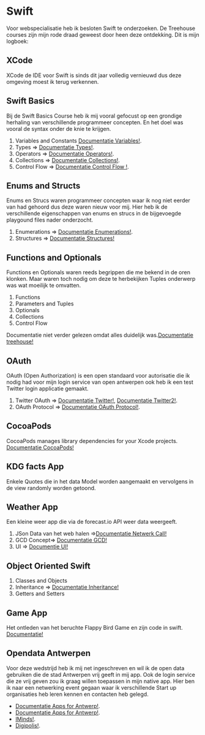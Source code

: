 Swift
=====

Voor webspecialisatie heb ik besloten Swift te onderzoeken.
De Treehouse courses zijn mijn rode draad geweest door heen deze ontdekking.
Dit is mijn logboek:
## XCode
XCode de IDE voor Swift is sinds dit jaar volledig vernieuwd dus deze omgeving moest ik terug verkennen.  

## Swift Basics
Bij de Swift Basics Course heb ik mij vooral gefocust op een grondige herhaling van verschillende programmeer concepten.
En het doel was vooral de syntax onder de knie te krijgen.

1. Variables and Constants [Documentatie Variables!](https://developer.apple.com/library/ios/documentation/Swift/Conceptual/Swift_Programming_Language/TheBasics.html#//apple_ref/doc/uid/TP40014097-CH5-XID_467).
2. Types => [Documentatie Types!](https://developer.apple.com/library/prerelease/ios/documentation/Swift/Conceptual/Swift_Programming_Language/StringsAndCharacters.html#//apple_ref/doc/uid/TP40014097-CH7-XID_418).
3. Operators => [Documentatie Operators!](https://developer.apple.com/library/ios/documentation/Swift/Conceptual/Swift_Programming_Language/BasicOperators.html#//apple_ref/doc/uid/TP40014097-CH6-XID_108).
4. Collections =>  [Documentatie Collections!](https://developer.apple.com/library/ios/documentation/Swift/Conceptual/Swift_Programming_Language/CollectionTypes.html#//apple_ref/doc/uid/TP40014097-CH8-XID_167).
5. Control Flow => [Documentatie Control Flow !](https://developer.apple.com/library/ios/documentation/Swift/Conceptual/Swift_Programming_Language/ControlFlow.html#//apple_ref/doc/uid/TP40014097-CH9-XID_190).



## Enums and Structs
Enums en Strucs waren programmeer concepten waar ik nog niet eerder van had gehoord dus deze waren nieuw voor mij.
Hier heb ik de verschillende eigenschappen van enums en strucs in de bijgevoegde playgound files nader onderzocht.

1.  Enumerations =>  [Documentatie Enumerations!](https://developer.apple.com/library/prerelease/ios/documentation/Swift/Conceptual/Swift_Programming_Language/Enumerations.html#//apple_ref/doc/uid/TP40014097-CH12-ID145).
2.  Structures => [Documentatie Structures!](https://developer.apple.com/library/ios/documentation/Swift/Conceptual/Swift_Programming_Language/ClassesAndStructures.html)

## Functions and Optionals
Functions en Optionals waren reeds begrippen die me bekend in de oren klonken. 
Maar waren toch nodig om deze te herbekijken Tuples onderwerp was wat moeilijk te omvatten.

1. Functions
2. Parameters and Tuples
3. Optionals
4. Collections
5. Control Flow

Documentatie niet verder gelezen omdat alles duidelijk was.[Documentatie treehouse!](http://teamtreehouse.com/library/swift-functions-and-optionals)

## OAuth
OAuth (Open Authorization) is een open standaard voor autorisatie die ik nodig had voor mijn login service van open antwerpen ook heb ik een test Twitter login applicatie gemaakt.

1. Twitter OAuth => [Documentatie Twitter!](https://dev.twitter.com/oauth), [Documentatie Twitter2!](https://vimeo.com/107295686).
2. OAuth Protocol => [Documentatie OAuth Protocol!](http://oauthbible.com/#oauth-2-three-legged).

## CocoaPods
CocoaPods manages library dependencies for your Xcode projects. [Documentatie CocoaPods!](http://guides.cocoapods.org/using/getting-started.html)

## KDG facts App
Enkele Quotes die in het data Model worden aangemaakt en vervolgens in de view randomly worden getoond.

## Weather App
Een kleine weer app die via de forecast.io API weer data weergeeft.

1. JSon Data van het web halen =>[Documentatie Netwerk Call!](https://developer.apple.com/library/mac/documentation/Cocoa/Reference/Foundation/Classes/NSData_Class/index.html)
2. GCD Concept=> [Documentatie GCD!](https://developer.apple.com/library/ios/documentation/Performance/Reference/GCD_libdispatch_Ref/)
3. UI => [Documentie UI!](https://developer.apple.com/library/ios/documentation/UserExperience/Conceptual/MobileHIG/Bars.html#//apple_ref/doc/uid/TP40006556-CH12-SW2)

## Object Oriented Swift

1. Classes and Objects
2. Inheritance => [Documentatie Inheritance!](https://developer.apple.com/library/ios/documentation/Performance/Reference/GCD_libdispatch_Ref/)
3. Getters and Setters

## Game App
Het ontleden van het beruchte Flappy Bird Game en zijn code in swift.
[Documentatie!](https://github.com/fullstackio/FlappySwift)

## Opendata Antwerpen 
Voor deze wedstrijd heb ik mij net ingeschreven en wil ik de open data gebruiken die de stad Antwerpen vrij geeft in mij app.
Ook de login service die ze vrij geven zou ik graag willen toepassen in mijn native app.
Hier ben ik naar een netwerking event gegaan waar ik verschillende Start up organisaties heb leren kennen en contacten heb gelegd.

* [Documentatie Apps for Antwerp!](http://opendata.antwerpen.be/apps-for-antwerp/editie-2014-2015).
* [Documentatie Apps for Antwerp!](https://github.com/Antwerp-Operating-System/apidocs/wiki).
* [IMinds!](http://www.iminds.be/).
* [Digipolis!](http://www.digipolis.be/).

